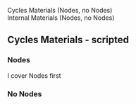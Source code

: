 Cycles Materials (Nodes, no Nodes)  
Internal Materials (Nodes, no Nodes)  

## Cycles Materials - scripted

### Nodes

I cover Nodes first


### No Nodes


